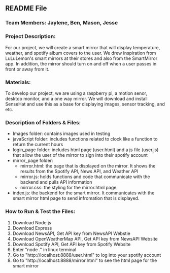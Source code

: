 ## README File
### Team Members: Jaylene, Ben, Mason, Jesse


### **Project Description:**    
  For our project, we will create a smart mirror that will display temperature, weather, and spotify album covers to the user. We drew inspiration from LuLuLemon's smart mirrors at their stores and also from the SmartMirror app. In addition, the mirror should turn on and off when a user passes in front or away from it.    
  
### **Materials:**
To develop our project, we are using a raspberry pi, a motion senor, desktop monitor, and a one way mirror. We will download and install SenseHat and use this as a base for displaying images, sensor tracking, and etc.

### Description of Folders & Files:
- Images folder: contains images used in testing
- javaScript folder: includes functions related to clock like a function to return the current hours
- login_page folder: includes html page (user.html) and a js file (user.js) that allow the user of the mirror to sign into their spotify account
- mirror_page folder:
  - mirror.html: the page that is displayed on the mirror. It shows the results from the Spotify API, News API, and Weather API
  - mirror.js: holds functions and code that communicate with the backend and pulls API information
  - mirror.css: the styling for the mirror.html page
- index.js: the backend for the smart mirror. It communicates with the smart mirror html page to send infromation that is displayed.

### How to Run & Test the Files:
1. Download Node js
2. Download Express
3. Download NewsAPI, Get API key from NewsAPI Webstie
4. Download OpenWeatherMap API, Get API key from NewsAPI Website
5. Download Spotify API, Get API key from Spotify Website
6. Enter "node ." in linux terminal
7. Go to "http://localhost:8888/user.html" to log into your spotify account
8. Go to "http://localhost:8888/mirror.html" to see the html page for the smart mirror